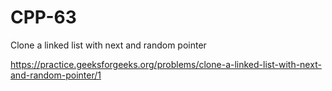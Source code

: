 # CPP-63
 Clone a linked list with next and random pointer 





















https://practice.geeksforgeeks.org/problems/clone-a-linked-list-with-next-and-random-pointer/1
